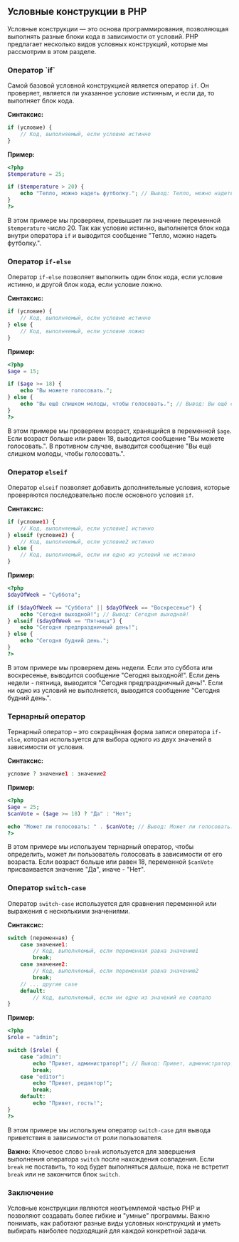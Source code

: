 <h2>Условные конструкции в PHP</h2>

Условные конструкции — это основа программирования, позволяющая выполнять разные блоки кода в зависимости от условий. PHP предлагает несколько видов условных конструкций, которые мы рассмотрим в этом разделе.

<h3>Оператор `if`</h3>

Самой базовой условной конструкцией является оператор `if`. Он проверяет, является ли указанное условие истинным, и если да, то выполняет блок кода.

**Синтаксис:**

```php
if (условие) {
    // Код, выполняемый, если условие истинно
}
```

**Пример:**

```php
<?php
$temperature = 25;

if ($temperature > 20) {
    echo "Тепло, можно надеть футболку."; // Вывод: Тепло, можно надеть футболку.
}
?>
```

В этом примере мы проверяем, превышает ли значение переменной `$temperature` число 20. Так как условие истинно, выполняется блок кода внутри оператора `if` и выводится сообщение "Тепло, можно надеть футболку.".

### Оператор `if-else`

Оператор `if-else` позволяет выполнить один блок кода, если условие истинно, и другой блок кода, если условие ложно.

**Синтаксис:**

```php
if (условие) {
    // Код, выполняемый, если условие истинно
} else {
    // Код, выполняемый, если условие ложно
}
```

**Пример:**

```php
<?php
$age = 15;

if ($age >= 18) {
    echo "Вы можете голосовать."; 
} else {
    echo "Вы ещё слишком молоды, чтобы голосовать."; // Вывод: Вы ещё слишком молоды, чтобы голосовать.
}
?>
```

В этом примере мы проверяем возраст, хранящийся в переменной `$age`. Если возраст больше или равен 18, выводится сообщение "Вы можете голосовать.". В противном случае, выводится сообщение "Вы ещё слишком молоды, чтобы голосовать.".

### Оператор `elseif`

Оператор `elseif` позволяет добавить дополнительные условия, которые проверяются последовательно после основного условия `if`.

**Синтаксис:**

```php
if (условие1) {
    // Код, выполняемый, если условие1 истинно
} elseif (условие2) {
    // Код, выполняемый, если условие2 истинно
} else {
    // Код, выполняемый, если ни одно из условий не истинно
}
```

**Пример:**

```php
<?php
$dayOfWeek = "Суббота";

if ($dayOfWeek == "Суббота" || $dayOfWeek == "Воскресенье") {
    echo "Сегодня выходной!"; // Вывод: Сегодня выходной!
} elseif ($dayOfWeek == "Пятница") {
    echo "Сегодня предпраздничный день!"; 
} else {
    echo "Сегодня будний день."; 
}
?>
```

В этом примере мы проверяем день недели. Если это суббота или воскресенье, выводится сообщение "Сегодня выходной!".  Если день недели - пятница, выводится "Сегодня предпраздничный день!".  Если ни одно из условий не выполняется, выводится сообщение "Сегодня будний день.".

### Тернарный оператор

Тернарный оператор – это сокращённая форма записи оператора `if-else`, которая используется для выбора одного из двух значений в зависимости от условия.

**Синтаксис:**

```php
условие ? значение1 : значение2
```

**Пример:**

```php
<?php
$age = 25;
$canVote = ($age >= 18) ? "Да" : "Нет";

echo "Может ли голосовать: " . $canVote; // Вывод: Может ли голосовать: Да
?>
```

В этом примере мы используем тернарный оператор, чтобы определить, может ли пользователь голосовать в зависимости от его возраста. Если возраст больше или равен 18, переменной `$canVote` присваивается значение "Да", иначе - "Нет".

### Оператор `switch-case`

Оператор `switch-case` используется для сравнения переменной или выражения с несколькими значениями. 

**Синтаксис:**

```php
switch (переменная) {
    case значение1:
        // Код, выполняемый, если переменная равна значению1
        break;
    case значение2:
        // Код, выполняемый, если переменная равна значению2
        break;
    // ... другие case
    default:
        // Код, выполняемый, если ни одно из значений не совпало
}
```

**Пример:**

```php
<?php
$role = "admin";

switch ($role) {
    case "admin":
        echo "Привет, администратор!"; // Вывод: Привет, администратор!
        break;
    case "editor":
        echo "Привет, редактор!";
        break;
    default:
        echo "Привет, гость!";
}
?>
```

В этом примере мы используем оператор `switch-case` для вывода приветствия в зависимости от роли пользователя.  

**Важно:** Ключевое слово `break` используется для завершения выполнения оператора `switch` после нахождения совпадения. Если `break` не поставить, то код будет выполняться дальше, пока не встретит `break` или не закончится блок `switch`.

### Заключение

Условные конструкции являются неотъемлемой частью PHP и позволяют создавать более гибкие и "умные" программы. Важно понимать, как работают разные виды условных конструкций и уметь выбирать наиболее подходящий для каждой конкретной задачи.
